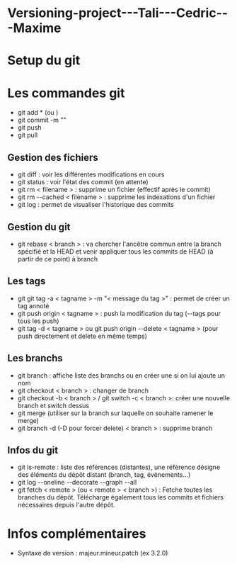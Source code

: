 # Versioning-project---Tali---Cedric---Maxime

# Setup du git

# Les commandes git

- git add \* (ou <filename>)
- git commit -m "<message>"
- git push
- git pull

## Gestion des fichiers

- git diff : voir les différentes modifications en cours
- git status : voir l'état des commit (en attente)
- git rm < filename > : supprime un fichier (effectif après le commit)
- git rm --cached < filename > : supprime les indexations d'un fichier
- git log : permet de visualiser l'historique des commits

## Gestion du git

- git rebase < branch > : va chercher l'ancêtre commun entre la branch spécifié et la HEAD et venir appliquer tous les commits de HEAD (à partir de ce point) à branch

## Les tags

- git git tag -a < tagname > -m "< message du tag >" : permet de créer un tag annoté
- git push origin < tagname > : push la modification du tag (--tags pour tous les push)
- git tag -d < tagname > ou git push origin --delete < tagname > (pour push directement et delete en même temps)

## Les branchs

- git branch : affiche liste des branchs ou en créer une si on lui ajoute un nom
- git checkout < branch > : changer de branch
- git checkout -b < branch > / git switch -c < branch >: créer une nouvelle branch et switch dessus
- git merge (utiliser sur la branch sur laquelle on souhaite ramener le merge)
- git branch -d (-D pour forcer delete) < branch > : supprime branch

## Infos du git

- git ls-remote : liste des références (distantes), une référence désigne des éléments du dépôt distant (branch, tag, évènements...)
- git log --oneline --decorate --graph --all
- git fetch < remote > (ou < remote > < branch >) : Fetche toutes les branches du dépôt. Télécharge également tous les commits et fichiers nécessaires depuis l'autre dépôt.

# Infos complémentaires

- Syntaxe de version : majeur.mineur.patch (ex 3.2.0)
